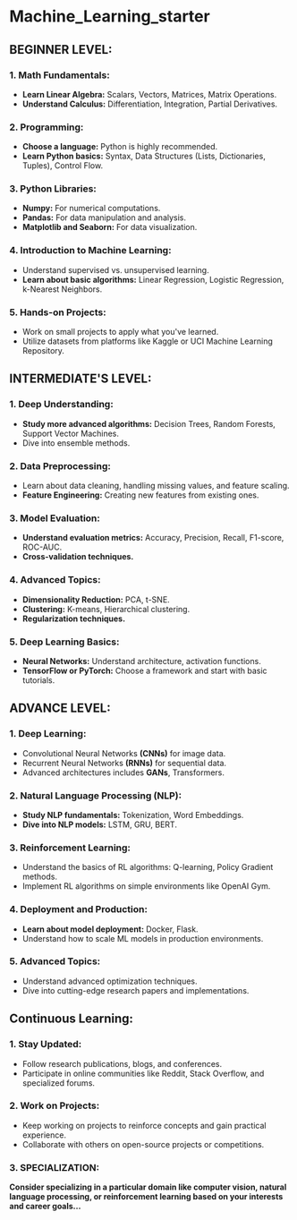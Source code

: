 # Machine_Learning_starter

<h2>BEGINNER LEVEL:</h2>


<h3>1. Math Fundamentals:</h3>
<ul>
    <li><b>Learn Linear Algebra:</b> Scalars, Vectors, Matrices, Matrix Operations.</li>
    <li><b>Understand Calculus:</b> Differentiation, Integration, Partial Derivatives.</li>
</ul>

<h3>2. Programming:</h3>
    <ul>
      <li><b>Choose a language:</b> Python is highly recommended.</li>
      <li><b>Learn Python basics:</b> Syntax, Data Structures (Lists, Dictionaries, Tuples), Control Flow.</li>
    </ul>

<h3>3. Python Libraries:</h3>
<ul>
    <li><b>Numpy:</b>  For numerical computations.
<li><b>Pandas:</b>  For data manipulation and analysis.
<li><b>Matplotlib and Seaborn:</b>  For data visualization.</ul>
<h3>4. Introduction to Machine Learning:</h3>
    <ul><li>Understand supervised vs. unsupervised learning.
        <li><b>Learn about basic algorithms:</b>  Linear Regression, Logistic Regression, k-Nearest Neighbors.</ul>

<h3>5. Hands-on Projects:</h3>
    <ul><li>Work on small projects to apply what you've learned.
        <li>Utilize datasets from platforms like Kaggle or UCI Machine Learning Repository.</ul>


<h2>INTERMEDIATE'S LEVEL:</h2>
<h3>1. Deep Understanding:</h3>
<ul><li><b>Study more advanced algorithms:</b> Decision Trees, Random Forests, Support Vector Machines.
    <li>Dive into ensemble methods.</ul>

<h3>2. Data Preprocessing:</h3>
    <ul><li>Learn about data cleaning, handling missing values, and feature scaling.
        <li><b>Feature Engineering:</b>  Creating new features from existing ones.</ul>

<h3>3. Model Evaluation:</h3>
    <ul><li><b>Understand evaluation metrics:</b>  Accuracy, Precision, Recall, F1-score, ROC-AUC.
        <li><b>Cross-validation techniques.</b></ul>

<h3>4. Advanced Topics:</h3>
<ul><li><b>Dimensionality Reduction:</b>  PCA, t-SNE.
    <li><b>Clustering:</b>  K-means, Hierarchical clustering.
    <li><b>Regularization techniques.</b></ul>
    
<h3>5. Deep Learning Basics:</h3>
    <ul><li><b>Neural Networks:</b>  Understand architecture, activation functions.
    <li><b>TensorFlow or PyTorch:</b>  Choose a framework and start with basic tutorials.</ul>

<h2>ADVANCE LEVEL:</h2>
<h3>1. Deep Learning:</h3>
<ul><li>Convolutional Neural Networks <b>(CNNs)</b> for image data.
    <li>Recurrent Neural Networks <b>(RNNs)</b> for sequential data.
    <li>Advanced architectures includes <b>GANs</b>, Transformers.</ul>

<h3>2. Natural Language Processing (NLP):</h3>
    <ul><li><b>Study NLP fundamentals:</b>  Tokenization, Word Embeddings.
    <li><b>Dive into NLP models:</b>  LSTM, GRU, BERT.</ul>

<h3>3. Reinforcement Learning:</h3>
    <ul><li>Understand the basics of RL algorithms: Q-learning, Policy Gradient methods.
    <li>Implement RL algorithms on simple environments like OpenAI Gym.</ul>

<h3>4. Deployment and Production:</h3>
    <ul><li><b>Learn about model deployment:</b>  Docker, Flask.
    <li>Understand how to scale ML models in production environments.</ul>

<h3>5. Advanced Topics:</h3>
    <ul><li>Understand advanced optimization techniques.
    <li>Dive into cutting-edge research papers and implementations.</ul>

<h2>Continuous Learning:</h2>
<h3>1. Stay Updated:</h3>
<ul><li>Follow research publications, blogs, and conferences.
    <li>Participate in online communities like Reddit, Stack Overflow, and specialized forums.</ul>

<h3>2. Work on Projects:</h3>
    <ul><li>Keep working on projects to reinforce concepts and gain practical experience.
    <li>Collaborate with others on open-source projects or competitions.</ul>

<h3>3. SPECIALIZATION:</h3>

<p><b>Consider specializing in a particular domain like computer vision, natural language processing, or reinforcement learning based on your interests and career goals...
</b> </p>
